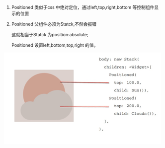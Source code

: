 
1. Positioned 类似于css 中绝对定位，通过left,top,right,bottom 等控制组件显示的位置

2. Positioned 父组件必须为Statck,不然会报错

   这就相当于Statck 为position:absolute;

   Positioned 设置left,bottom,top,right 的值。

![avartar](../../../assets/positiond.jpg)
